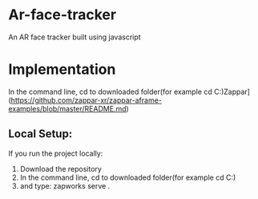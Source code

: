 # Ar-face-tracker
An AR face tracker built using javascript

# Implementation
In the command line, cd to downloaded folder(for example cd C:\)Zappar](https://github.com/zappar-xr/zappar-aframe-examples/blob/master/README.md) 

## Local Setup:
 If you run the project locally:
 1. Download the repository
 2. In the command line, cd to downloaded folder(for example cd C:\)
 3.  and type: zapworks serve .

